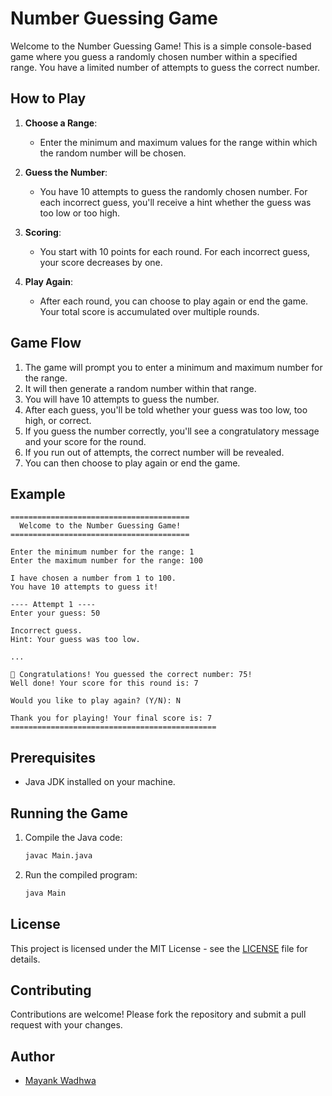 # Number Guessing Game

Welcome to the Number Guessing Game! This is a simple console-based game where you guess a randomly chosen number within a specified range. You have a limited number of attempts to guess the correct number.

## How to Play

1. **Choose a Range**:
   - Enter the minimum and maximum values for the range within which the random number will be chosen.

2. **Guess the Number**:
   - You have 10 attempts to guess the randomly chosen number. For each incorrect guess, you'll receive a hint whether the guess was too low or too high.

3. **Scoring**:
   - You start with 10 points for each round. For each incorrect guess, your score decreases by one.

4. **Play Again**:
   - After each round, you can choose to play again or end the game. Your total score is accumulated over multiple rounds.

## Game Flow

1. The game will prompt you to enter a minimum and maximum number for the range.
2. It will then generate a random number within that range.
3. You will have 10 attempts to guess the number.
4. After each guess, you'll be told whether your guess was too low, too high, or correct.
5. If you guess the number correctly, you'll see a congratulatory message and your score for the round.
6. If you run out of attempts, the correct number will be revealed.
7. You can then choose to play again or end the game.

## Example

```
========================================
  Welcome to the Number Guessing Game!
========================================

Enter the minimum number for the range: 1
Enter the maximum number for the range: 100

I have chosen a number from 1 to 100.
You have 10 attempts to guess it!

---- Attempt 1 ----
Enter your guess: 50

Incorrect guess.
Hint: Your guess was too low.

...

🎉 Congratulations! You guessed the correct number: 75!
Well done! Your score for this round is: 7

Would you like to play again? (Y/N): N

Thank you for playing! Your final score is: 7
==============================================
```

## Prerequisites

- Java JDK installed on your machine.

## Running the Game

1. Compile the Java code:

   ```sh
   javac Main.java
   ```

2. Run the compiled program:

   ```sh
   java Main
   ```

## License

This project is licensed under the MIT License - see the [LICENSE](LICENSE) file for details.

## Contributing

Contributions are welcome! Please fork the repository and submit a pull request with your changes.

## Author

- [Mayank Wadhwa](https://github.com/MmayankK21)
